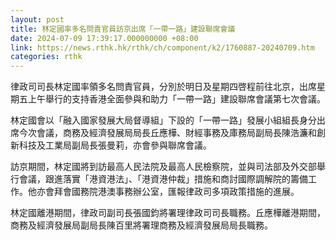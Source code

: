 ```yaml
---
layout: post
title: 林定國率多名問責官員訪京出席「一帶一路」建設聯席會議
date: 2024-07-09 17:39:17.000000000 +08:00
link: https://news.rthk.hk/rthk/ch/component/k2/1760887-20240709.htm
categories: rthk
---
```


律政司司長林定國率領多名問責官員，分別於明日及星期四啓程前往北京，出席星期五上午舉行的支持香港全面參與和助力「一帶一路」建設聯席會議第七次會議。

林定國會以「融入國家發展大局督導組」下設的「一帶一路」發展小組組長身分出席今次會議，商務及經濟發展局局長丘應樺、財經事務及庫務局副局長陳浩濂和創新科技及工業局副局長張曼莉，亦會參與聯席會議。

訪京期間，林定國將到訪最高人民法院及最高人民檢察院，並與司法部及外交部舉行會議，跟進落實「港資港法」、「港資港仲裁」措施和商討國際調解院的籌備工作。他亦會拜會國務院港澳事務辦公室，匯報律政司多項政策措施的進展。

林定國離港期間，律政司副司長張國鈞將署理律政司司長職務。丘應樺離港期間，商務及經濟發展局副局長陳百里將署理商務及經濟發展局局長職務。
